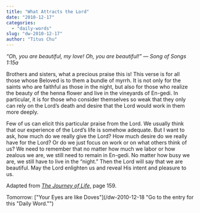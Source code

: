 ```yaml
---
title: "What Attracts the Lord"
date: "2010-12-17"
categories: 
  - "daily-words"
slug: "dw-2010-12-17"
author: "Titus Chu"
---
```


_“Oh, you are beautiful, my love! Oh, you are beautiful!” — Song of Songs 1:15a_

Brothers and sisters, what a precious praise this is! This verse is for all those whose Beloved is to them a bundle of myrrh. It is not only for the saints who are faithful as those in the night, but also for those who realize the beauty of the henna flower and live in the vineyards of En-gedi. In particular, it is for those who consider themselves so weak that they only can rely on the Lord’s death and desire that the Lord would work in them more deeply.

Few of us can elicit this particular praise from the Lord. We usually think that our experience of the Lord’s life is somehow adequate. But I want to ask, how much do we really give the Lord? How much desire do we really have for the Lord? Or do we just focus on work or on what others think of us? We need to remember that no matter how much we labor or how zealous we are, we still need to remain in En-gedi. No matter how busy we are, we still have to live in the “night.” Then the Lord will say that we are beautiful. May the Lord enlighten us and reveal His intent and pleasure to us.

Adapted from _[The Journey of Life,](/book-journey "Go to the listing for this book.")_ page 159.

Tomorrow: ["Your Eyes are like Doves"](/dw-2010-12-18 "Go to the entry for this "Daily Word."")
